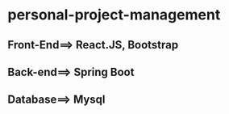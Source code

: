 # personal-project-management

## Front-End==> React.JS, Bootstrap
## Back-end==> Spring Boot
## Database==> Mysql
